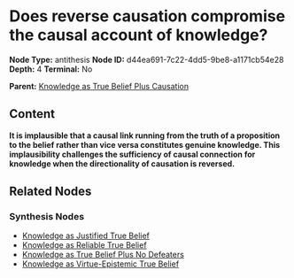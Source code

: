 # Does reverse causation compromise the causal account of knowledge?

**Node Type:** antithesis
**Node ID:** d44ea691-7c22-4dd5-9be8-a1171cb54e28
**Depth:** 4
**Terminal:** No

**Parent:** [Knowledge as True Belief Plus Causation](knowledge-as-true-belief-plus-causation-synthesis-2e0083aa-0bfd-4836-8842-e13bf5529c89.md)

## Content

**It is implausible that a causal link running from the truth of a proposition to the belief rather than vice versa constitutes genuine knowledge. This implausibility challenges the sufficiency of causal connection for knowledge when the directionality of causation is reversed.**

## Related Nodes

### Synthesis Nodes

- [Knowledge as Justified True Belief](knowledge-as-justified-true-belief-synthesis-d6803aac-133c-4c77-82a4-1d33ad4101c5.md)
- [Knowledge as Reliable True Belief](knowledge-as-reliable-true-belief-synthesis-e3eaefb1-9c0e-4153-b1eb-7bf8fefed91b.md)
- [Knowledge as True Belief Plus No Defeaters](knowledge-as-true-belief-plus-no-defeaters-synthesis-1961cb28-b021-4e86-a0f6-31c8cef4ceb5.md)
- [Knowledge as Virtue-Epistemic True Belief](knowledge-as-virtue-epistemic-true-belief-synthesis-cb749b88-d36f-4b45-b97b-e8aa9f9d479c.md)
